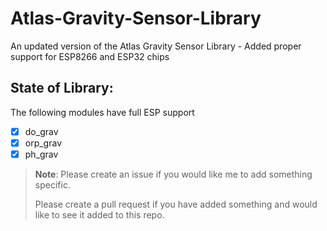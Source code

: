 # Atlas-Gravity-Sensor-Library
An updated version of the Atlas Gravity Sensor Library - Added proper support for ESP8266 and ESP32 chips

## State of Library: 

The following modules have full ESP support

- [x] do_grav
- [x] orp_grav 
- [x] ph_grav

> **Note**: Please create an issue if you would like me to add something specific.
>
> Please create a pull request if you have added something and would like to see it added to this repo.  
